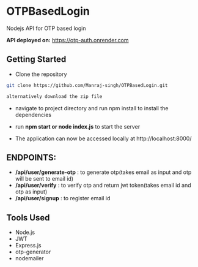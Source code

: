 
# OTPBasedLogin
Nodejs API for OTP based login

**API deployed on:** https://otp-auth.onrender.com
## Getting Started


- Clone the repository
```bash
git clone https://github.com/Manraj-singh/OTPBasedLogin.git

alternatively download the zip file
```

- navigate to project directory and run npm install to install the dependencies

- run **npm start or node index.js** to start the server
- The application can now be accessed locally at http://localhost:8000/


## ENDPOINTS:
-  **/api/user/generate-otp** : to generate otp(takes email as input  and otp will be sent to email id)  
- **/api/user/verify** : to verify otp and return jwt token(takes email id and otp as input)
-  **/api/user/signup** : to register email id

## Tools Used
- Node.js
- JWT
- Express.js
- otp-generator
- nodemailer










